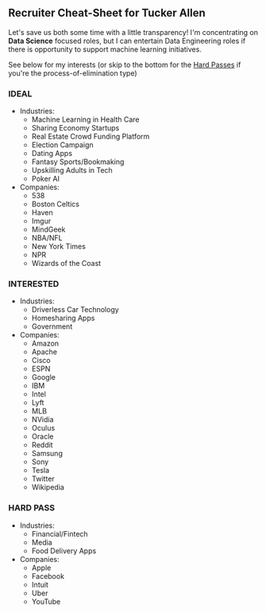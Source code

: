 
## Recruiter Cheat-Sheet for Tucker Allen

Let's save us both some time with a little transparency! I'm concentrating on **Data Science** focused roles, but I can entertain Data Engineering roles if there is opportunity to support machine learning initiatives.

See below for my interests (or skip to the bottom for the [Hard Passes](#hard-pass) if you're the process-of-elimination type)

### IDEAL
- Industries:
  - Machine Learning in Health Care
  - Sharing Economy Startups
  - Real Estate Crowd Funding Platform
  - Election Campaign
  - Dating Apps
  - Fantasy Sports/Bookmaking
  - Upskilling Adults in Tech
  - Poker AI
- Companies:
  - 538
  - Boston Celtics
  - Haven
  - Imgur
  - MindGeek
  - NBA/NFL
  - New York Times
  - NPR
  - Wizards of the Coast


### INTERESTED
- Industries:
  - Driverless Car Technology
  - Homesharing Apps
  - Government
- Companies:
  - Amazon
  - Apache
  - Cisco
  - ESPN
  - Google
  - IBM
  - Intel
  - Lyft
  - MLB
  - NVidia
  - Oculus
  - Oracle
  - Reddit
  - Samsung
  - Sony
  - Tesla
  - Twitter
  - Wikipedia


### HARD **PASS**
  - Industries:
    - Financial/Fintech
    - Media
    - Food Delivery Apps
  - Companies:
    - Apple
    - Facebook
    - Intuit
    - Uber
    - YouTube

